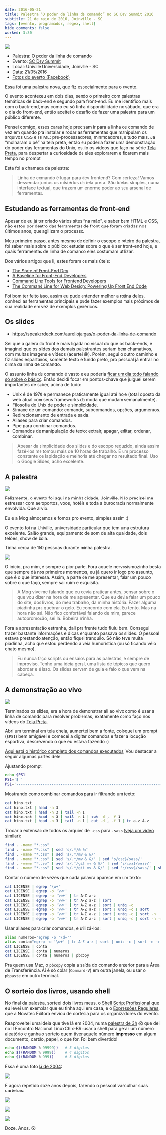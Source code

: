 ```yaml
---
date: 2016-05-21
title: Palestra “O poder da linha de comando” no SC Dev Summit 2016
subtitle: 21 de maio de 2016, Joinville - SC
tags: [evento, programador, regex, shell]
hide_comments: false
worked: 3:30
---
```


![](cartaz.jpg)

* Palestra: O poder da linha de comando
* Evento: [SC Dev Summit](http://scdevsummit.com.br/)
* Local: Univille Universidade, Joinville - SC
* Data: 21/05/2016
* [Fotos do evento (Facebook)](https://www.facebook.com/media/set/?set=a.234931120219968.1073741832.155677364812011&type=3)

Essa foi uma palestra nova, que fiz especialmente para o evento.

O evento aconteceu em dois dias, sendo o primeiro com palestras temáticas de back-end e segundo para front-end. Eu me identifico mais com o back-end, mas como eu só tinha disponibilidade no sábado, que era o dia do front-end, então aceitei o desafio de fazer uma palestra para um público diferente.

Pensei comigo, esses caras hoje precisam ir para a linha de comando de vez em quando pra instalar e rodar as ferramentas que manipulam os arquivos CSS e HTML: pré-processadores, minificadores, e tudo mais. Já “molharam o pé” na tela preta, então eu poderia fazer uma demonstração do poder das ferramentas do Unix, estilo os vídeos que faço na série [Tela Preta](http://aurelio.net/tela-preta/), para despertar a curiosidade de eles explorarem e ficarem mais tempo no prompt.

Esta foi a chamada da palestra:

> Linha de comando é lugar para dev frontend? Com certeza! Vamos desvendar juntos os mistérios da tela preta. São ideias simples, numa interface textual, que trazem um enorme poder ao seu arsenal de ferramentas.


## Estudando as ferramentas de front-end

Apesar de eu já ter criado vários sites “na mão”, e saber bem HTML e CSS, não estou por dentro das ferramentas de front que foram criadas nos últimos anos, que agilizam o processo.

Meu primeiro passo, antes mesmo de definir o escopo e roteiro da palestra, foi saber mais sobre o público: estudar sobre o que é ser front-end hoje, e quais ferramentas de linha de comando eles costumam utilizar.

Dos vários artigos que li, estes foram os mais úteis:

* [The State of Front-End Dev](http://alistapart.com/event/front-end-dev)
* [A Baseline for Front-End Developers](http://rmurphey.com/blog/2012/04/12/a-baseline-for-front-end-developers)
* [Command Line Tools for Frontend Developers](https://seesparkbox.com/foundry/command_line_tools_for_frontend_developers)
* [The Command Line for Web Design: Powering Up Front End Code](http://webdesign.tutsplus.com/tutorials/the-command-line-for-web-design-powering-up-front-end-code--cms-23453)

Foi bom ter feito isso, assim eu pude entender melhor a rotina deles, conheci as ferramentas principais e pude fazer exemplos mais próximos de sua realidade em vez de exemplos genéricos.


## Os slides

<script async class="speakerdeck-embed" data-id="68bcded4481a4da9bbcf2749b70410e0" data-ratio="1.33333333333333" src="//speakerdeck.com/assets/embed.js"></script>

* https://speakerdeck.com/aureliojargas/o-poder-da-linha-de-comando

Sei que a galera do front é mais ligada no visual do que os back-ends, e imaginei que os slides dos demais palestrantes seriam bem chamativos, com muitas imagens e vídeos (acertei 😁). Porém, segui o outro caminho e fiz slides espartanos, somente texto e fundo preto, pro pessoal já entrar no clima da linha de comando.

O assunto linha de comando é vasto e eu poderia [ficar um dia todo falando só sobre o básico](http://ctnovatec.com.br/cursos/trilha-aurelio/shell-script-fundamental/). Então decidi focar em pontos-chave que julguei serem importantes de saber, acima de tudo:

* Unix é de 1970 e permanece praticamente igual até hoje (total oposto da web atual com seus frameworks da moda que mudam semanalmente).
* Filosofia do Unix de poder e simplicidade.
* Sintaxe de um comando: comando, subcomandos, opções, argumentos.
* Redirecionamento de entrada e saída.
* Aliases para criar comandos.
* Pipe para combinar comandos.
* Comandos de manipulação de texto: extrair, apagar, editar, ordenar, combinar.

> Apesar da simplicidade dos slides e do escopo reduzido, ainda assim fazê-los me tomou mais de 10 horas de trabalho. É um processo constante de lapidação e melhoria até chegar no resultado final. Uso o Google Slides, acho excelente.


## A palestra

![](aurelio.jpg)

Felizmente, o evento foi aqui na minha cidade, Joinville. Não precisei me estressar com aeroportos, voos, hotéis e toda a burocracia normalmente envolvida. Que alívio.

Eu e a Mog almoçamos e fomos pro evento, simples assim :)

O evento foi na Univille, universidade particular que tem uma estrutura excelente. Salão grande, equipamento de som de alta qualidade, dois telões, show de bola.

Tinha cerca de 150 pessoas durante minha palestra.

![](publico.jpg)

O início, pra mim, é sempre a pior parte. Fora aquele nervosismozinho besta que sempre dá nos primeiros momentos, eu já quero ir logo pro assunto, que é o que interessa. Assim, a parte de me apresentar, falar um pouco sobre o que faço, sempre sai ruim e esquisita.

> A Mog vive me falando que eu devia praticar antes, pensar sobre o que vou dizer na hora de me apresentar. Que eu devia falar um pouco do site, dos livros, do meu trabalho, da minha história. Fazer alguma piadinha pra quebrar o gelo. Eu concordo com ela. Eu tento. Mas na hora não sai. Não fico confortável falando de mim, parece autopromoção, sei lá. Bobeira minha.

Fora a apresentação estranha, dali pra frente tudo fluiu bem. Consegui trazer bastante informações e dicas enquanto passava os slides. O pessoal estava prestando atenção, então fiquei tranquilo. Só não teve muita piadinha, acho que estou perdendo a veia humorística (ou só ficando véio chato mesmo).

> Eu nunca faço scripts ou ensaios para as palestras, é sempre de improviso. Tenho uma ideia geral, uma lista de tópicos que quero abordar e é isso. Os slides servem de guia e falo o que vem na cabeça.


## A demonstração ao vivo

![](demo.jpg)

Terminados os slides, era a hora de demonstrar ali ao vivo como é usar a linha de comando para resolver problemas, exatamente como faço nos vídeos do [Tela Preta](http://aurelio.net/tela-preta/).

Abri um terminal em tela cheia, aumentei bem a fonte, coloquei um prompt (`$PS1`) bem amigável e comecei a digitar comandos e fazer a locução esportiva, descrevendo o que eu estava fazendo :)

[Aqui está o histórico completo dos comandos executados](historico.txt). Vou destacar a seguir algumas partes dele.

Ajustando prompt:

```bash
echo $PS1
PS1='$ '
PS1='--------------------------------------------------------------------------\n$ '
```

Mostrando como combinar comandos para ir filtrando um texto:

```bash
cat hino.txt
cat hino.txt | head -n 3
cat hino.txt | head -n 3 | tail -n 1
cat hino.txt | head -n 3 | tail -n 1 | cut -d , -f 1
cat hino.txt | head -n 3 | tail -n 1 | cut -d , -f 1 | tr a-z A-z
```

Trocar a extensão de todos os arquivo de `.css` para `.sass` ([veja um vídeo similar](http://aurelio.net/blog/2015/06/06/tela-preta-8/)):

```bash
find . -name "*.css"
find . -name "*.css" | sed 's/.*/& &/'
find . -name "*.css" | sed 's/.*/mv & &/'
find . -name "*.css" | sed 's/.*/mv & &/' | sed 's/css$/sass/'
find . -name "*.css" | sed 's/.*/git mv & &/' | sed 's/css$/sass/'
find . -name "*.css" | sed 's/.*/git mv & &/' | sed 's/css$/sass/' | sh
```

Contar o número de vezes que cada palavra aparece em um texto:

```bash
cat LICENSE | egrep '\w+'
cat LICENSE | egrep -o '\w+'
cat LICENSE | egrep -o '\w+' | tr A-Z a-z
cat LICENSE | egrep -o '\w+' | tr A-Z a-z | sort
cat LICENSE | egrep -o '\w+' | tr A-Z a-z | sort | uniq -c
cat LICENSE | egrep -o '\w+' | tr A-Z a-z | sort | uniq -c | sort
cat LICENSE | egrep -o '\w+' | tr A-Z a-z | sort | uniq -c | sort -n
cat LICENSE | egrep -o '\w+' | tr A-Z a-z | sort | uniq -c | sort -n -r
```

Usar aliases para criar comandos, e utilizá-los:

```bash
alias numeros="egrep -o '\d+'"
alias conta="egrep -o '\w+' | tr A-Z a-z | sort | uniq -c | sort -n -r | head -n 5"
cat LICENSE | conta
cat LICENSE | conta | numeros
cat LICENSE | conta | numeros | pbcopy
```

Pra quem usa Mac, o `pbcopy` copia a saída do comando anterior para a Área de Transferência. Aí é só colar (`Command-V`) em outra janela, ou usar o `pbpaste` em outro terminal.


## O sorteio dos livros, usando shell

No final da palestra, sorteei dois livros meus, o [Shell Script Profissional](http://www.shellscript.com.br) que eu levei um exemplar que eu tinha aqui em casa, e o [Expressões Regulares](http://www.piazinho.com.br), que a Novatec Editora enviou de cortesia para os organizadores do evento.

Reaproveitei uma ideia que tive lá em 2004, numa [palestra de 3h](http://aurelio.net/curso/linuxchix/) 😱 que dei no II Encontro Nacional LinuxChix-BR: usar a shell para gerar um número aleatório e ganha o sorteio quem tiver aquele número **impresso** em algum documento, cartão, papel, o que for. Foi bem divertido!

```bash
echo $((RANDOM % 99999))   # 5 dígitos
echo $((RANDOM % 9999))    # 4 dígitos
echo $((RANDOM % 999))     # 3 dígitos
```

Essa é uma foto [lá de 2004](http://aurelio.net/curso/linuxchix/):

![](http://aurelio.net/curso/linuxchix/papeis.jpg)

E agora repetido doze anos depois, fazendo o pessoal vasculhar suas carteiras:

![](sorteio-1.jpg)

![](sorteio-2.jpg)

![](sorteio-3.jpg)

Doze. Anos. 😮
